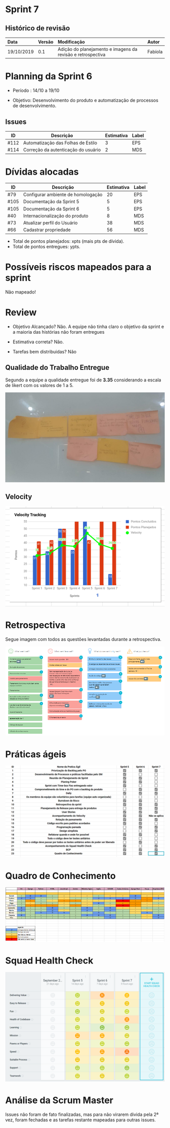 # Sprint 7

## Histórico de revisão
| Data   | Versão | Modificação  | Autor  |
| :- | :- | :- | :- |
| 19/10/2019 | 0.1 | Adição do planejamento e imagens da revisão e retrospectiva |  Fabíola |

# Planning da Sprint 6

- Período : 14/10 a 19/10

- Objetivo: Desenvolvimento do produto e automatização de processos de desenvolvimento.

## Issues

| ID | Descrição | Estimativa | Label |
| ---|-----------|------------|-------|
| #112 | Automatização das Folhas de Estilo  | 3  | EPS |
| #114 | Correção da autenticação do usuário | 2 | MDS |

# Dívidas alocadas

|ID | Descrição | Estimativa | Label|
---|-----------|------------|-------|
| #79 | Configurar ambiente de homologação | 20 | EPS |
| #105 | Documentação da Sprint 5 | 5 | EPS |
| #105 | Documentação da Sprint 6 | 5 | EPS |
| #40 | Internacionalização do produto | 8 | MDS |
| #73 | Atualizar perfil do Usuário | 38 | MDS |
| #66 | Cadastrar propriedade| 56 | MDS |

 - Total de pontos planejados: xpts (mais  pts de dívida).
 - Total de pontos entregues: ypts.

 # Possíveis riscos mapeados para a sprint

 Não mapeado!


# Review

- Objetivo Alcançado? Não. A equipe não tinha claro o objetivo da sprint e a maioria das histórias não foram entregues

- Estimativa correta? Não.

- Tarefas bem distribuidas?  Não


## Qualidade do Trabalho Entregue

Segundo a equipe a qualidade entregue foi de **3.35** considerando a escala de likert com os valores de 1 a 5.

![review e qualidade](../img/gerenciamento/review7.jpg)

## Velocity

![velocity](../img/gerenciamento/velocity7.png)

# Retrospectiva

Segue imagem com todos as questões levantadas durante a retrospectiva.

![retrospectiva](../img/gerenciamento/retrospective7.png)


# Práticas ágeis 

![prática-agil](../img/gerenciamento/agil7.png)

# Quadro de Conhecimento

![quadro](../img/gerenciamento/conhecimento7.png)

# Squad Health Check

<img src="../img/gerenciamento/health7.png">

# Análise da Scrum Master


Issues não foram de fato finalizadas, mas para não virarem divida pela 2ª vez, foram fechadas e as tarefas restante mapeadas para outras issues.

